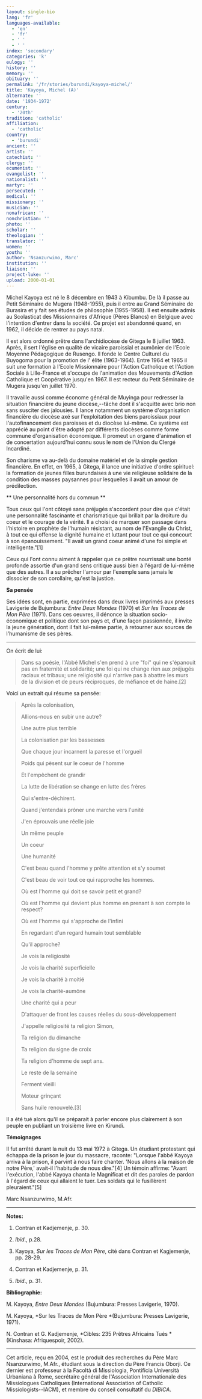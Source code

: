 ```yaml
---
layout: single-bio
lang: 'fr'
languages-available:
  - 'en'
  - 'fr'
  - ' '
  - ' '
index: 'secondary'
categories: 'k'
eulogy: ''
history: ''
memory: ''
obituary: ''
permalink: '/fr/stories/burundi/kayoya-michel/'
title: 'Kayoya, Michel (A)'
alternate: ''
date: '1934-1972'
century:
  - '20th'
tradition: 'catholic'
affiliation:
  - 'catholic'
country:
  - 'burundi'
ancient: ''
artist: ''
catechist: ''
clergy: ''
ecumenist: ''
evangelist: ''
nationalist: ''
martyr: ''
persecuted: ''
medical: ''
missionary: ''
musician: ''
nonafrican: ''
nonchristian: ''
photo: ''
scholar: ''
theologian: ''
translator: ''
women: ''
youth: ''
author: 'Nsanzurwimo, Marc'
institution: ''
liaison: ''
project-luke: ''
upload: 2000-01-01
---
```



Michel Kayoya est né le 8 décembre en 1943 à Kibumbu.  De là il passe au Petit Séminaire de Mugera (1948-1955), puis il entre
au Grand Séminaire de Burasira et y fait ses études de philosophie
(1955-1958). Il est ensuite admis au Scolasticat des Missionnaires
d'Afrique (Pères Blancs) en Belgique avec l'intention d'entrer dans la
société. Ce projet est abandonné quand, en 1962, il décide de rentrer au
pays natal.

Il est alors ordonné prêtre dans l'archidiocèse de Gitega le 8
juillet 1963. Après, il sert l'église en qualité de vicaire
paroissial et aumônier de l'Ecole Moyenne Pédagogique de Rusengo.  Il
fonde le Centre Culturel du Buyogoma pour la promotion de l' élite
(1963-1964).  Entre 1964 et 1965 il suit une formation à l'Ecole Missionnaire pour l'Action Catholique et
l'Action Sociale à Lille-France et s'occupe de l'animation des Mouvements
d'Action Catholique et Coopérative jusqu'en 1967.  Il est recteur du Petit
Séminaire de Mugera jusqu'en juillet 1970.

Il travaille aussi comme économe général de Muyinga pour
redresser la situation financière du jeune diocèse,--tâche dont il
s'acquitte avec brio non sans susciter des jalousies. Il lance notamment un
système d'organisation financière du diocèse axé sur l'exploitation des
biens paroissiaux pour l'autofinancement des paroisses et du diocèse
lui-même. Ce système est apprécié au point d'être adopté par
différents diocèses comme forme commune d'organisation économique. Il
promeut un organe d'animation et de concertation aujourd'hui connu sous le
nom de l'Union du Clergé Incardiné.

Son charisme va au-delà du domaine
matériel et de la simple gestion financière. En effet, en 1965, à Gitega, il
lance une initiative d'ordre spirituel: la formation de jeunes filles
burundaises à une vie religieuse solidaire de la condition des masses
paysannes pour lesquelles il avait un amour de prédilection.

**
Une personnalité hors du commun
**

Tous ceux qui l'ont côtoyé sans préjugés
s'accordent pour dire que  c'était une personnalité fascinante et
charismatique qui brillait par la droiture du coeur et le courage de la
vérité. Il a choisi de marquer son passage dans l'histoire en prophète de
l'humain résistant, au nom de l'Evangile du Christ, à tout ce qui
offense la dignité humaine et luttant pour tout ce qui concourt à son
épanouissement.  "Il avait un grand coeur animé d'une foi simple et
intelligente."[1]

Ceux qui l'ont connu aiment à rappeler que ce prêtre
nourrissait une bonté profonde assortie d'un grand sens critique aussi bien
à l'égard de lui-même que des autres. Il a su prêcher l'amour par l'exemple
sans jamais le dissocier de son corollaire, qu'est la justice.

**Sa pensée**

Ses idées sont, en partie, exprimées dans deux livres
imprimés aux presses Lavigerie de Bujumbura: *Entre Deux Mondes* (1970) et *Sur
les Traces de Mon Père* (1971). Dans ces oeuvres, il dénonce la situation
socio-économique et politique dont son pays et, d'une façon passionnée, il
invite la jeune génération, dont il fait lui-même partie, à retourner
aux sources de l'humanisme de ses pères.

****
On écrit de lui:

> Dans sa poésie, l'Abbé
> Michel s'en prend à une "foi" qui ne s'épanouit pas en fraternité et
> solidarité; une foi qui ne change rien aux préjugés raciaux et tribaux; une
> religiosité qui n'arrive pas à abattre les murs de la division et de peurs
> réciproques, de méfiance et de haine.[2]

Voici un extrait qui résume
sa pensée:

> Après la colonisation,
> 
> Allions-nous en subir une
> autre?
> 
> Une autre plus terrible
> 
> La colonisation par les bassesses
> 
> Que chaque jour incarnent la paresse et l'orgueil
> 
> Poids qui pèsent sur le coeur de l'homme
> 
> Et l'empêchent de grandir
> 
> La lutte de libération se change en lutte des frères
> 
> Qui s'entre-déchirent.
> 
> Quand j'entendais prôner une marche vers l'unité
> 
> J'en éprouvais une réelle joie
> 
> Un même peuple
> 
> Un coeur
> 
> Une humanité
> 
> C'est beau quand l'homme y prête attention   et s'y soumet
> 
> C'est beau de voir tout ce qui rapproche les hommes.
> 
> Où est l'homme qui doit se savoir petit et grand?
> 
> Où est l'homme qui devient plus homme   en prenant à son compte le respect?
> 
> Où est l'homme qui s'approche de l'infini
> 
> En regardant d'un regard humain tout semblable
> 
> Qu'il approche?
> 
> Je vois la religiosité
> 
> Je vois la charité superficielle
> 
> Je vois la charité à moitié
> 
> Je vois la charité-aumône
> 
> Une charité qui a peur
> 
> D'attaquer de front  les causes réelles du sous-développement
> 
> J'appelle religiosité ta religion Simon,
> 
> Ta religion du dimanche
> 
> Ta religion du signe de croix
> 
> Ta religion d'homme de sept ans.
> 
> Le reste de la semaine
> 
> Ferment vieilli
> 
> Moteur grinçant
> 
> Sans huile renouvelé.[3]

Il a été tué
alors qu'il se préparait à parler encore plus clairement à son peuple en
publiant un troisième livre en Kirundi.

**Témoignages**

Il fut
arrêté durant la nuit du 13 mai 1972 à Gitega. Un étudiant protestant qui
échappa de la prison le jour du massacre, raconte: "Lorsque l'abbé Kayoya
arriva à la prison, il parvint à nous faire chanter. 'Nous allons à la
maison de notre Père,' avait-il l'habitude de nous dire."[4] Un témoin
affirme: "Avant l'exécution, l'abbé Kayoya chanta le Magnificat et dit des
paroles de pardon à l'égard de ceux qui allaient le tuer. Les soldats qui
le fusillèrent pleuraient."[5]

Marc Nsanzurwimo, M.Afr.

---

**Notes:**

1. Contran et Kadjemenje, p. 30.

2. *Ibid*., p.28.

3. Kayoya, *Sur les Traces de Mon Père*, cité dans
Contran et Kagjemenje, pp. 28-29.

4. Contran et
Kadjemenje,  p. 31.

5. *Ibid*., p. 31.

**Bibliographie:**

M. Kayoya, *Entre
Deux Mondes* (Bujumbura: Presses Lavigerie, 1970).

M. Kayoya, *Sur les Traces
de Mon Père *(Bujumbura: Presses Lavigerie, 1971).

N. Contran et G.
Kadjemenje, *Cibles: 235 Prêtres Africains Tués *(Kinshasa: Afriquespoir,
2002).

---

Cet article, re&ccedil;u en 2004, est le produit des recherches du P&egrave;re Marc Nsanzurwimo, M.Afr., &eacute;tudiant sous la direction du P&egrave;re Francis Oborji. Ce dernier est professeur &agrave; la Facoltà di Missiologia, Pontificia Università Urbaniana &agrave; Rome, secr&eacute;taire g&eacute;n&eacute;ral de l'Association Internationale des Missiologues Catholiques (International Association of Catholic Missiologists--IACM), et membre du conseil consultatif du *DIBICA*.